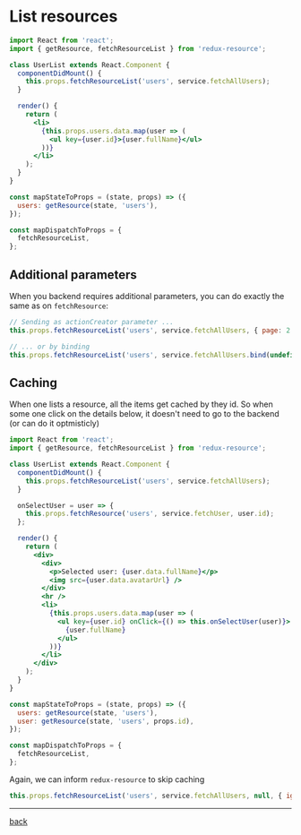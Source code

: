 # List resources

```jsx
import React from 'react';
import { getResource, fetchResourceList } from 'redux-resource';

class UserList extends React.Component {
  componentDidMount() {
    this.props.fetchResourceList('users', service.fetchAllUsers);
  }

  render() {
    return (
      <li>
        {this.props.users.data.map(user => (
          <ul key={user.id}>{user.fullName}</ul>
        ))}
      </li>
    );
  }
}

const mapStateToProps = (state, props) => ({
  users: getResource(state, 'users'),
});

const mapDispatchToProps = {
  fetchResourceList,
};
```

## Additional parameters

When you backend requires additional parameters, you can do exactly the same as on `fetchResource`:

```jsx
// Sending as actionCreator parameter ...
this.props.fetchResourceList('users', service.fetchAllUsers, { page: 2 });

// ... or by binding
this.props.fetchResourceList('users', service.fetchAllUsers.bind(undefined, { page: 2 }));
```

## Caching

When one lists a resource, all the items get cached by they id.
So when some one click on the details below, it doesn't need to go to the backend (or can do it optmisticly)

```jsx
import React from 'react';
import { getResource, fetchResourceList } from 'redux-resource';

class UserList extends React.Component {
  componentDidMount() {
    this.props.fetchResourceList('users', service.fetchAllUsers);
  }

  onSelectUser = user => {
    this.props.fetchResource('users', service.fetchUser, user.id);
  };

  render() {
    return (
      <div>
        <div>
          <p>Selected user: {user.data.fullName}</p>
          <img src={user.data.avatarUrl} />
        </div>
        <hr />
        <li>
          {this.props.users.data.map(user => (
            <ul key={user.id} onClick={() => this.onSelectUser(user)}>
              {user.fullName}
            </ul>
          ))}
        </li>
      </div>
    );
  }
}

const mapStateToProps = (state, props) => ({
  users: getResource(state, 'users'),
  user: getResource(state, 'users', props.id),
});

const mapDispatchToProps = {
  fetchResourceList,
};
```

Again, we can inform `redux-resource` to skip caching

```javascript
this.props.fetchResourceList('users', service.fetchAllUsers, null, { ignoreCache: true });
```

---

[back](../README.md)
